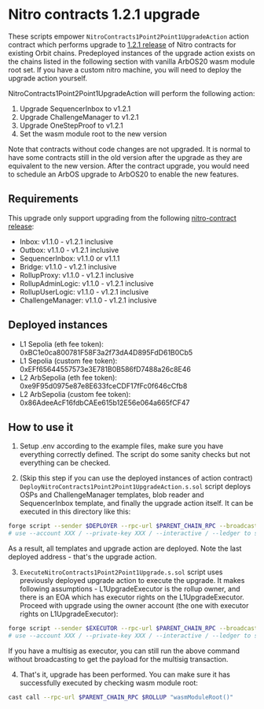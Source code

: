 # Nitro contracts 1.2.1 upgrade
These scripts empower `NitroContracts1Point2Point1UpgradeAction` action contract which performs upgrade to [1.2.1 release](https://github.com/OffchainLabs/nitro-contracts/releases/tag/v1.2.1) of Nitro contracts for existing Orbit chains. Predeployed instances of the upgrade action exists on the chains listed in the following section with vanilla ArbOS20 wasm module root set. If you have a custom nitro machine, you will need to deploy the upgrade action yourself.

NitroContracts1Point2Point1UpgradeAction will perform the following action:
1. Upgrade SequencerInbox to v1.2.1
2. Upgrade ChallengeManager to v1.2.1
3. Upgrade OneStepProof to v1.2.1
4. Set the wasm module root to the new version

Note that contracts without code changes are not upgraded. It is normal to have some contracts still in the old version after the upgrade as they are equivalent to the new version. After the contract upgrade, you would need to schedule an ArbOS upgrade to ArbOS20 to enable the new features.

## Requirements
This upgrade only support upgrading from the following [nitro-contract release](https://github.com/OffchainLabs/nitro-contracts/releases):
- Inbox: v1.1.0 - v1.2.1 inclusive
- Outbox: v1.1.0 - v1.2.1 inclusive
- SequencerInbox: v1.1.0 or v1.1.1
- Bridge: v1.1.0 - v1.2.1 inclusive
- RollupProxy: v1.1.0 - v1.2.1 inclusive
- RollupAdminLogic: v1.1.0 - v1.2.1 inclusive
- RollupUserLogic: v1.1.0 - v1.2.1 inclusive
- ChallengeManager: v1.1.0 - v1.2.1 inclusive

## Deployed instances

- L1 Sepolia (eth fee token): 0xBC1e0ca800781F58F3a2f73dA4D895FdD61B0Cb5
- L1 Sepolia (custom fee token): 0xEFf65644557573e3E781B0B586fD7488a26c8E46
- L2 ArbSepolia (eth fee token): 0xe9F95d0975e87e8E633fceCDF17fFc0f646cCfb8
- L2 ArbSepolia (custom fee token): 0x86AdeeAcF16fdbCAEe615b12E56e064a665fCF47

## How to use it

1. Setup .env according to the example files, make sure you have everything correctly defined. The script do some sanity checks but not everything can be checked.

2. (Skip this step if you can use the deployed instances of action contract) 
`DeployNitroContracts1Point2Point1UpgradeAction.s.sol` script deploys OSPs and ChallengeManager templates, blob reader and SequencerInbox template, and finally the upgrade action itself. It can be executed in this directory like this:
```bash
forge script --sender $DEPLOYER --rpc-url $PARENT_CHAIN_RPC --broadcast --slow ./DeployNitroContracts1Point2Point1UpgradeAction.s.sol -vvv --verify --skip-simulation
# use --account XXX / --private-key XXX / --interactive / --ledger to set the account to send the transaction from
```
As a result, all templates and upgrade action are deployed. Note the last deployed address - that's the upgrade action.

3. `ExecuteNitroContracts1Point2Point1Upgrade.s.sol` script uses previously deployed upgrade action to execute the upgrade. It makes following assumptions - L1UpgradeExecutor is the rollup owner, and there is an EOA which has executor rights on the L1UpgradeExecutor. Proceed with upgrade using the owner account (the one with executor rights on L1UpgradeExecutor):
```bash
forge script --sender $EXECUTOR --rpc-url $PARENT_CHAIN_RPC --broadcast ./ExecuteNitroContracts1Point2Point1Upgrade.s.sol -vvv
# use --account XXX / --private-key XXX / --interactive / --ledger to set the account to send the transaction from
```
If you have a multisig as executor, you can still run the above command without broadcasting to get the payload for the multisig transaction.

4. That's it, upgrade has been performed. You can make sure it has successfully executed by checking wasm module root:
```bash
cast call --rpc-url $PARENT_CHAIN_RPC $ROLLUP "wasmModuleRoot()"
```
